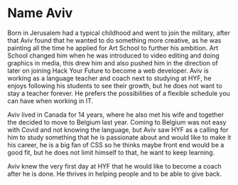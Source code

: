 # Name Aviv

Born in Jerusalem had a typical childhood and went to join the military, after that Aviv found that he wanted to do something more creative, as he was painting all the time he applied for Art School to further his ambition. Art School changed him when he was introduced to video editing and doing graphics in media, this drew him and also pushed him in the direction of later on joining Hack Your Future to become a web developer. Aviv is working as a language teacher and coach next to studying at HYF, he enjoys following his students to see their growth, but he does not want to stay a teacher forever. He prefers the possibilities of a flexible schedule you can have when working in IT.

Aviv lived in Canada for 14 years, where he also met his wife and together the decided to move to Belgium last year. Coming to Belgium was not easy with Covid and not knowing the language, but Aviv saw HYF as a calling for him to study something that he is passionate about and would like to make it his career, he is a big fan of CSS so he thinks maybe front end would be a good fit, but he does not limit himself to that, he want to keep learning.

Aviv knew the very first day at HYF that he would like to become a coach after he is done. He thrives in helping people and to be able to give back.
